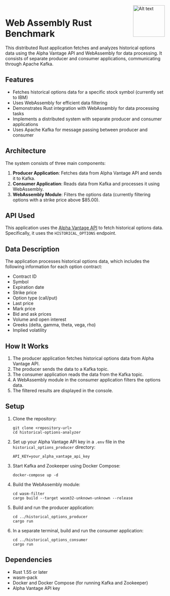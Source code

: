 <img src="https://www.rust-lang.org/static/images/wasm-ferris.png" alt="Alt text" title="Optional title" height="100px" align="right">

# Web Assembly Rust Benchmark

This distributed Rust application fetches and analyzes historical options data using the Alpha Vantage API and WebAssembly for data processing. It consists of separate producer and consumer applications, communicating through Apache Kafka.

## Features

- Fetches historical options data for a specific stock symbol (currently set to IBM)
- Uses WebAssembly for efficient data filtering
- Demonstrates Rust integration with WebAssembly for data processing tasks
- Implements a distributed system with separate producer and consumer applications
- Uses Apache Kafka for message passing between producer and consumer

## Architecture

The system consists of three main components:

1. **Producer Application**: Fetches data from Alpha Vantage API and sends it to Kafka.
2. **Consumer Application**: Reads data from Kafka and processes it using WebAssembly.
3. **WebAssembly Module**: Filters the options data (currently filtering options with a strike price above $85.00).

## API Used

This application uses the [Alpha Vantage API](https://www.alphavantage.co/documentation/) to fetch historical options data. Specifically, it uses the `HISTORICAL_OPTIONS` endpoint.

## Data Description

The application processes historical options data, which includes the following information for each option contract:
- Contract ID
- Symbol
- Expiration date
- Strike price
- Option type (call/put)
- Last price
- Mark price
- Bid and ask prices
- Volume and open interest
- Greeks (delta, gamma, theta, vega, rho)
- Implied volatility

## How It Works

1. The producer application fetches historical options data from Alpha Vantage API.
2. The producer sends the data to a Kafka topic.
3. The consumer application reads the data from the Kafka topic.
4. A WebAssembly module in the consumer application filters the options data.
5. The filtered results are displayed in the console.

## Setup

1. Clone the repository:
   ```
   git clone <repository-url>
   cd historical-options-analyzer
   ```

2. Set up your Alpha Vantage API key in a `.env` file in the `historical_options_producer` directory:
   ```
   API_KEY=your_alpha_vantage_api_key
   ```

3. Start Kafka and Zookeeper using Docker Compose:
   ```
   docker-compose up -d
   ```

4. Build the WebAssembly module:
   ```
   cd wasm-filter
   cargo build --target wasm32-unknown-unknown --release
   ```

5. Build and run the producer application:
   ```
   cd ../historical_options_producer
   cargo run
   ```

6. In a separate terminal, build and run the consumer application:
   ```
   cd ../historical_options_consumer
   cargo run
   ```

## Dependencies

- Rust 1.55 or later
- wasm-pack
- Docker and Docker Compose (for running Kafka and Zookeeper)
- Alpha Vantage API key
